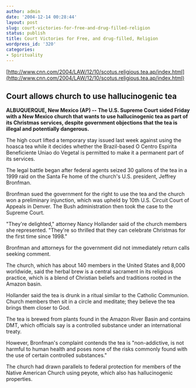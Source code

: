 ```yaml
---
author: admin
date: '2004-12-14 00:28:44'
layout: post
slug: court-victories-for-free-and-drug-filled-religion
status: publish
title: Court Victories for Free, and drug-filled, Religion
wordpress_id: '320'
categories:
- Spirituality
---
```


[http://www.cnn.com/2004/LAW/12/10/scotus.religious.tea.ap/index.html](http://www.cnn.com/2004/LAW/12/10/scotus.religious.tea.ap/index.html)

## Court allows church to use hallucinogenic tea

**ALBUQUERQUE, New Mexico (AP) -- The U.S. Supreme Court sided Friday
with a New Mexico church that wants to use hallucinogenic tea as part of
its Christmas services, despite government objections that the tea is
illegal and potentially dangerous.**

The high court lifted a temporary stay issued last week against using
the hoasca tea while it decides whether the Brazil-based O Centro
Espirita Beneficiente Uniao do Vegetal is permitted to make it a
permanent part of its services.

The legal battle began after federal agents seized 30 gallons of the tea
in a 1999 raid on the Santa Fe home of the church's U.S. president,
Jeffrey Bronfman.

Bronfman sued the government for the right to use the tea and the church
won a preliminary injunction, which was upheld by 10th U.S. Circuit
Court of Appeals in Denver. The Bush administration then took the case
to the Supreme Court.

"They're delighted," attorney Nancy Hollander said of the church members
she represented. "They're so thrilled that they can celebrate Christmas
for the first time since 1998."

Bronfman and attorneys for the government did not immediately return
calls seeking comment.

The church, which has about 140 members in the United States and 8,000
worldwide, said the herbal brew is a central sacrament in its religious
practice, which is a blend of Christian beliefs and traditions rooted in
the Amazon basin.

Hollander said the tea is drunk in a ritual similar to the Catholic
Communion. Church members then sit in a circle and meditate; they
believe the tea brings them closer to God.

The tea is brewed from plants found in the Amazon River Basin and
contains DMT, which officials say is a controlled substance under an
international treaty.

However, Bronfman's complaint contends the tea is "non-addictive, is not
harmful to human health and poses none of the risks commonly found with
the use of certain controlled substances."

The church had drawn parallels to federal protection for members of the
Native American Church using peyote, which also has hallucinogenic
properties.
